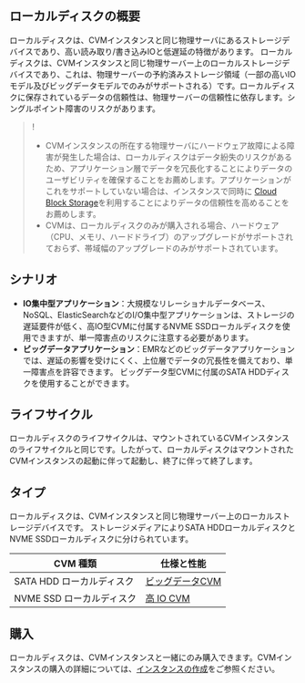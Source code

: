 ## ローカルディスクの概要
ローカルディスクは、CVMインスタンスと同じ物理サーバにあるストレージデバイスであり、高い読み取り/書き込みIOと低遅延の特徴があります。
ローカルディスクは、CVMインスタンスと同じ物理サーバー上のローカルストレージデバイスであり、これは、物理サーバーの予約済みストレージ領域（一部の高いIOモデル及びビッグデータモデルでのみがサポートされる）です。ローカルディスクに保存されているデータの信頼性は、物理サーバーの信頼性に依存します。シングルポイント障害のリスクがあります。　　



>! 
> - CVMインスタンスの所在する物理サーバにハードウェア故障による障害が発生した場合は、ローカルディスクはデータ紛失のリスクがあるため、アプリケーション層でデータを冗長化することによりデータのユーザビリティを確保することをお薦めします。アプリケーションがこれをサポートしていない場合は、インスタンスで同時に [Cloud Block Storage](https://intl.cloud.tencent.com/document/product/213/4953)を利用することによりデータの信頼性を高めることをお薦めします。
> -  CVMは、ローカルディスクのみが購入される場合、ハードウェア（CPU、メモリ、ハードドライブ）のアップグレードがサポートされておらず、帯域幅のアップグレードのみがサポートされています。
> 

## シナリオ
- **IO集中型アプリケーション**：大規模なリレーショナルデータベース、NoSQL、ElasticSearchなどのI/O集中型アプリケーションは、ストレージの遅延要件が低く、高IO型CVMに付属するNVME SSDローカルディスクを使用できますが、単一障害点のリスクに注意する必要があります。
- **ビッグデータアプリケーション**：EMRなどのビッグデータアプリケーションでは、遅延の影響を受けにくく、上位層でデータの冗長性を備えており、単一障害点を許容できます。 ビッグデータ型CVMに付属のSATA HDDディスクを使用することができます。


## ライフサイクル
ローカルディスクのライフサイクルは、マウントされているCVMインスタンスのライフサイクルと同じです。したがって、ローカルディスクはマウントされたCVMインスタンスの起動に伴って起動し、終了に伴って終了します。  

## タイプ

ローカルディスクは、CVMインスタンスと同じ物理サーバー上のローカルストレージデバイスです。 ストレージメディアによりSATA HDDローカルディスクとNVME SSDローカルディスクに分けられています。

| CVM 種類 | 仕様と性能 |
|---------|---------|
| SATA HDD ローカルディスク | [ビッグデータCVM](https://intl.cloud.tencent.com/document/product/213/11518#D) |
| NVME SSD ローカルディスク | [高 IO CVM](https://intl.cloud.tencent.com/document/product/213/11518#I) |

## 購入
ローカルディスクは、CVMインスタンスと一緒にのみ購入できます。CVMインスタンスの購入の詳細については、[インスタンスの作成](https://intl.cloud.tencent.com/document/product/213/4855)をご参照ください。

